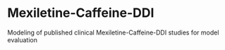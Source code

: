 # Mexiletine-Caffeine-DDI
Modeling of published clinical Mexiletine-Caffeine-DDI studies for model evaluation
